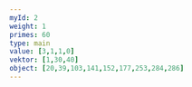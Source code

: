 ```yaml
---
myId: 2
weight: 1
primes: 60
type: main
value: [3,1,1,0]
vektor: [1,30,40]
object: [20,39,103,141,152,177,253,284,286]
---
```


